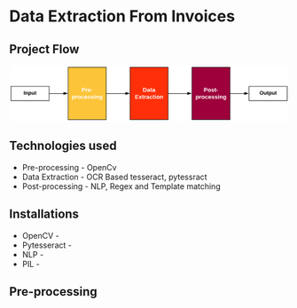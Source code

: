 # Data Extraction From Invoices

## Project Flow
![project flow](https://github.com/MayurSatav/data-extraction-from-invoices/blob/master/project-flow.png)

## Technologies used

* Pre-processing    - OpenCv
* Data Extraction   - OCR Based tesseract, pytessract
* Post-processing   - NLP, Regex and Template matching

## Installations

* OpenCV        -
* Pytesseract   -
* NLP           -
* PIL           -

## Pre-processing


